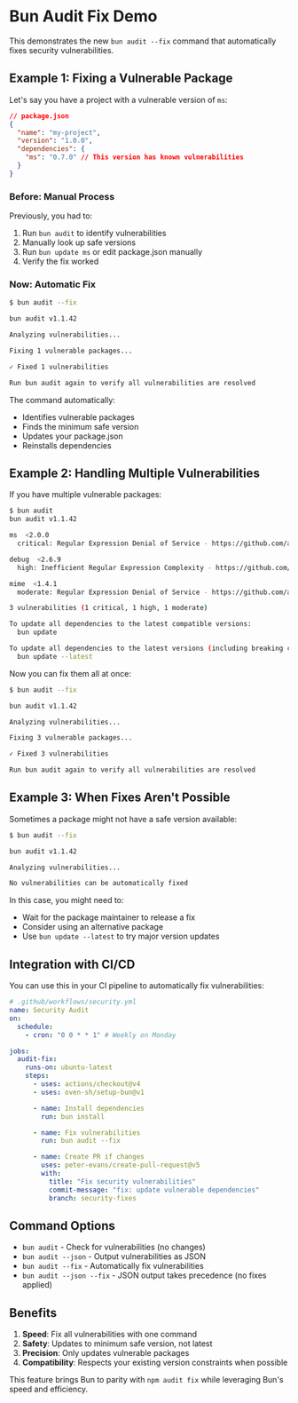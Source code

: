 # Bun Audit Fix Demo

This demonstrates the new `bun audit --fix` command that automatically fixes security vulnerabilities.

## Example 1: Fixing a Vulnerable Package

Let's say you have a project with a vulnerable version of `ms`:

```json
// package.json
{
  "name": "my-project",
  "version": "1.0.0",
  "dependencies": {
    "ms": "0.7.0" // This version has known vulnerabilities
  }
}
```

### Before: Manual Process

Previously, you had to:

1. Run `bun audit` to identify vulnerabilities
2. Manually look up safe versions
3. Run `bun update ms` or edit package.json manually
4. Verify the fix worked

### Now: Automatic Fix

```bash
$ bun audit --fix

bun audit v1.1.42

Analyzing vulnerabilities...

Fixing 1 vulnerable packages...

✓ Fixed 1 vulnerabilities

Run bun audit again to verify all vulnerabilities are resolved
```

The command automatically:

- Identifies vulnerable packages
- Finds the minimum safe version
- Updates your package.json
- Reinstalls dependencies

## Example 2: Handling Multiple Vulnerabilities

If you have multiple vulnerable packages:

```bash
$ bun audit
bun audit v1.1.42

ms  <2.0.0
  critical: Regular Expression Denial of Service - https://github.com/advisories/GHSA-example1

debug  <2.6.9
  high: Inefficient Regular Expression Complexity - https://github.com/advisories/GHSA-example2

mime  <1.4.1
  moderate: Regular Expression Denial of Service - https://github.com/advisories/GHSA-example3

3 vulnerabilities (1 critical, 1 high, 1 moderate)

To update all dependencies to the latest compatible versions:
  bun update

To update all dependencies to the latest versions (including breaking changes):
  bun update --latest
```

Now you can fix them all at once:

```bash
$ bun audit --fix

bun audit v1.1.42

Analyzing vulnerabilities...

Fixing 3 vulnerable packages...

✓ Fixed 3 vulnerabilities

Run bun audit again to verify all vulnerabilities are resolved
```

## Example 3: When Fixes Aren't Possible

Sometimes a package might not have a safe version available:

```bash
$ bun audit --fix

bun audit v1.1.42

Analyzing vulnerabilities...

No vulnerabilities can be automatically fixed
```

In this case, you might need to:

- Wait for the package maintainer to release a fix
- Consider using an alternative package
- Use `bun update --latest` to try major version updates

## Integration with CI/CD

You can use this in your CI pipeline to automatically fix vulnerabilities:

```yaml
# .github/workflows/security.yml
name: Security Audit
on:
  schedule:
    - cron: "0 0 * * 1" # Weekly on Monday

jobs:
  audit-fix:
    runs-on: ubuntu-latest
    steps:
      - uses: actions/checkout@v4
      - uses: oven-sh/setup-bun@v1

      - name: Install dependencies
        run: bun install

      - name: Fix vulnerabilities
        run: bun audit --fix

      - name: Create PR if changes
        uses: peter-evans/create-pull-request@v5
        with:
          title: "Fix security vulnerabilities"
          commit-message: "fix: update vulnerable dependencies"
          branch: security-fixes
```

## Command Options

- `bun audit` - Check for vulnerabilities (no changes)
- `bun audit --json` - Output vulnerabilities as JSON
- `bun audit --fix` - Automatically fix vulnerabilities
- `bun audit --json --fix` - JSON output takes precedence (no fixes applied)

## Benefits

1. **Speed**: Fix all vulnerabilities with one command
2. **Safety**: Updates to minimum safe version, not latest
3. **Precision**: Only updates vulnerable packages
4. **Compatibility**: Respects your existing version constraints when possible

This feature brings Bun to parity with `npm audit fix` while leveraging Bun's speed and efficiency.
